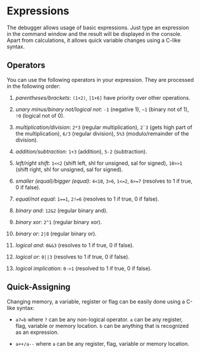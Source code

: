 # Expressions

The debugger allows usage of basic expressions. Just type an expression in the command window and the result will be displayed in the console. Apart from calculations, it allows quick variable changes using a C-like syntax.

## Operators

You can use the following operators in your expression. They are processed in the following order:

1. *parentheses/brackets*: `(1+2)`, `[1+6]` have priority over other operations.

2. *unary minus/binary not/logical not*: `-1` (negative 1), `~1` (binary not of 1), `!0` (logical not of 0).

3. *multiplication/division*: `2*3` (regular multiplication), ``2`3`` (gets high part of the multiplication), `6/3` (regular division), `5%3` (modulo/remainder of the division).

4. *addition/subtraction*: `1+3` (addition), `5-2` (subtraction).

5. *left/right shift*: `1<<2` (shift left, shl for unsigned, sal for signed), `10>>1` (shift right, shl for unsigned, sal for signed). 

6. *smaller (equal)/bigger (equal)*: `4<10`, `3>6`, `1<=2`, `6>=7` (resolves to 1 if true, 0 if false).

7. *equal/not equal*: `1==1`, `2!=6` (resolves to 1 if true, 0 if false).

8. *binary and*: `12&2` (regular binary and).

9. *binary xor*: `2^1` (regular binary xor).

10. *binary or*: `2|8` (regular binary or).

11. *logical and*: `0&&3` (resolves to 1 if true, 0 if false).

12. *logical or*: `0||3` (resolves to 1 if true, 0 if false).

13. *logical implication*: `0->1` (resolved to 1 if true, 0 if false).

## Quick-Assigning

Changing memory, a variable, register or flag can be easily done using a C-like syntax:

- `a?=b` where `?` can be any non-logical operator. `a` can be any register, flag, variable or memory location. `b` can be anything that is recognized as an expression.

- `a++/a--` where `a` can be any register, flag, variable or memory location.

